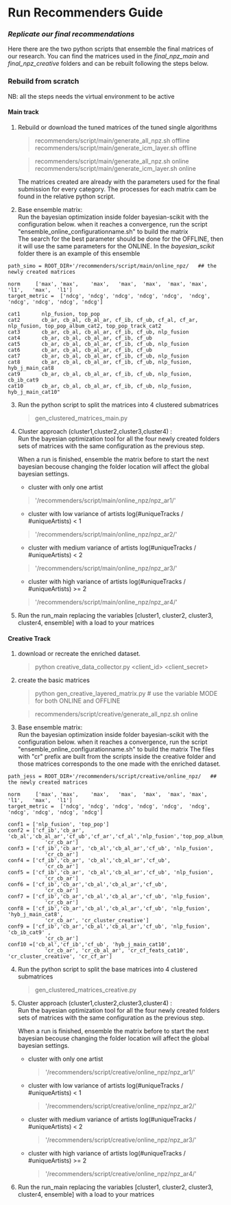 # Run Recommenders Guide

### ***Replicate our final recommendations***
 Here there are the two python scripts that ensemble the final matrices of our research.
 You can find the matrices used in the *final_npz_main* and *final_npz_creative* folders and can be rebuilt following the steps below. 
 
### Rebuild from scratch 
NB: all the steps needs the virtual environment to be active

#### Main track

1. Rebuild or download the tuned matrices of the tuned single algorithms
    
    > recommenders/script/main/generate_all_npz.sh offline
      recommenders/script/main/generate_icm_layer.sh offline
    
    > recommenders/script/main/generate_all_npz.sh online
      recommenders/script/main/generate_icm_layer.sh online
    
    The matrices created are already with the parameters used for the final submission for every category. 
    The processes for each matrix cam be found in the relative python script.

2. Base ensemble matrix: <br/> Run the bayesian optimization inside folder bayesian-scikit with the configuration below. when it reaches a convergence, run the script "ensemble_online_configurationname.sh" to build the matrix
   <br/>The search for the best parameter should be done for the OFFLINE, then it will use the same parameters for the ONLINE.
   In the *bayesian_scikit* folder there is an example of this ensemble
    
>  
    path_simo = ROOT_DIR+'/recommenders/script/main/online_npz/   ## the newly created matrices
    
    norm     ['max', 'max',    'max',   'max',  'max',  'max', 'max',  'l1',   'max',  'l1']
    target_metric =  ['ndcg', 'ndcg', 'ndcg', 'ndcg', 'ndcg',  'ndcg',  'ndcg', 'ndcg', 'ndcg', 'ndcg']
    
    cat1       nlp_fusion, top_pop 
    cat2	   cb_ar, cb_al, cb_al_ar, cf_ib, cf_ub, cf_al, cf_ar, nlp_fusion, top_pop_album_cat2, top_pop_track_cat2
    cat3	   cb_ar, cb_al, cb_al_ar, cf_ib, cf_ub, nlp_fusion
    cat4	   cb_ar, cb_al, cb_al_ar, cf_ib, cf_ub
    cat5	   cb_ar, cb_al, cb_al_ar, cf_ib, cf_ub, nlp_fusion
    cat6	   cb_ar, cb_al, cb_al_ar, cf_ib, cf_ub
    cat7	   cb_ar, cb_al, cb_al_ar, cf_ib, cf_ub, nlp_fusion
    cat8	   cb_ar, cb_al, cb_al_ar, cf_ib, cf_ub, nlp_fusion, hyb_j_main_cat8
    cat9	   cb_ar, cb_al, cb_al_ar, cf_ib, cf_ub, nlp_fusion, cb_ib_cat9
    cat10	   cb_ar, cb_al, cb_al_ar, cf_ib, cf_ub, nlp_fusion, hyb_j_main_cat10"

3. Run the python script to split the matrices into 4 clustered submatrices
    > gen_clustered_matrices_main.py
    
4. Cluster approach (cluster1,cluster2,cluster3,cluster4) : <br/> Run the bayesian optimization tool for all the four newly created folders sets of matrices with the same configuration as the previous step.
    
    When a run is finished, ensemble the matrix before to start the next bayesian becouse changing the folder location will affect the global bayesian settings.
    
    * cluster with only one artist
    >'/recommenders/script/main/online_npz/npz_ar1/' 
    
    * cluster with low variance of artists
    log(#uniqueTracks / #uniqueArtists) < 1
    >'/recommenders/script/main/online_npz/npz_ar2/'    
        
    * cluster with medium variance of artists
    log(#uniqueTracks / #uniqueArtists) < 2 
    >'/recommenders/script/main/online_npz/npz_ar3/'
    
    * cluster with high variance of artists
    log(#uniqueTracks / #uniqueArtists) >= 2
    >'/recommenders/script/main/online_npz/npz_ar4/'
    

5. Run the run_main replacing the variables [cluster1, cluster2, cluster3, cluster4, ensemble] with a load to your matrices
    
#### Creative Track 

1. download or recreate the enriched dataset.
    > python creative_data_collector.py <client_id> <client_secret>
    
2. create the basic matrices 

    > python gen_creative_layered_matrix.py  # use the variable MODE for both ONLINE and OFFLINE
    
    > recommenders/script/creative/generate_all_npz.sh online 
    
3. Base ensemble matrix: <br/> Run the bayesian optimization inside folder bayesian-scikit with the configuration below. when it reaches a convergence, run the script "ensemble_online_configurationname.sh" to build the matrix
    The files with "cr" prefix are built from the scripts inside the creative folder and those matrices corresponds to the one made with the enriched dataset.
    
>  
    path_jess = ROOT_DIR+'/recommenders/script/creative/online_npz/   ## the newly created matrices
    
    norm     ['max', 'max',    'max',   'max',  'max',  'max', 'max',  'l1',   'max',  'l1']
    target_metric =  ['ndcg', 'ndcg', 'ndcg', 'ndcg', 'ndcg',  'ndcg',  'ndcg', 'ndcg', 'ndcg', 'ndcg']
    
    conf1 = ['nlp_fusion', 'top_pop']
    conf2 = ['cf_ib','cb_ar', 'cb_al','cb_al_ar','cf_ub','cf_ar','cf_al','nlp_fusion','top_pop_album_cat2','top_pop_track_cat2',
                'cr_cb_ar']
    conf3 = ['cf_ib','cb_ar', 'cb_al','cb_al_ar','cf_ub', 'nlp_fusion',
                'cr_cb_ar']
    conf4 = ['cf_ib','cb_ar', 'cb_al','cb_al_ar','cf_ub',
                'cr_cb_ar']
    conf5 = ['cf_ib','cb_ar', 'cb_al','cb_al_ar','cf_ub', 'nlp_fusion',
                'cr_cb_ar']
    conf6 = ['cf_ib','cb_ar','cb_al','cb_al_ar','cf_ub',
                'cr_cb_ar']
    conf7 = ['cf_ib','cb_ar','cb_al','cb_al_ar','cf_ub', 'nlp_fusion',
                'cr_cb_ar']
    conf8 = ['cf_ib','cb_ar','cb_al','cb_al_ar','cf_ub', 'nlp_fusion', 'hyb_j_main_cat8',
                'cr_cb_ar', 'cr_cluster_creative']
    conf9 = ['cf_ib','cb_ar','cb_al','cb_al_ar','cf_ub', 'nlp_fusion', 'cb_ib_cat9' ,
                'cr_cb_ar']
    conf10 =['cb_al','cf_ib','cf_ub', 'hyb_j_main_cat10',
                'cr_cb_ar', 'cr_cb_al_ar', 'cr_cf_feats_cat10', 'cr_cluster_creative', 'cr_cf_ar']


    

4. Run the python script to split the base matrices into 4 clustered submatrices
    > gen_clustered_matrices_creative.py
    
5. Cluster approach (cluster1,cluster2,cluster3,cluster4) : <br/> Run the bayesian optimization tool for all the four newly created folders sets of matrices with the same configuration as the previous step.
     
    When a run is finished, ensemble the matrix before to start the next bayesian becouse changing the folder location will affect the global bayesian settings.
    
    * cluster with only one artist
        >'/recommenders/script/creative/online_npz/npz_ar1/' 
    
    * cluster with low variance of artists
        log(#uniqueTracks / #uniqueArtists) < 1
        >'/recommenders/script/creative/online_npz/npz_ar2/'    
        
    * cluster with medium variance of artists
        log(#uniqueTracks / #uniqueArtists) < 2 
        >'/recommenders/script/creative/online_npz/npz_ar3/'
    
    * cluster with high variance of artists
        log(#uniqueTracks / #uniqueArtists) >= 2
         >'/recommenders/script/creative/online_npz/npz_ar4/'
    
6. Run the run_main replacing the variables [cluster1, cluster2, cluster3, cluster4, ensemble] with a load to your matrices
    
